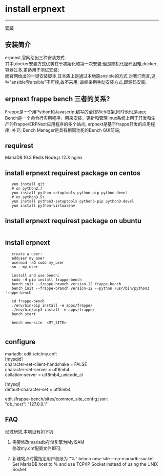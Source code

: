 # install erpnext
---
[安装](https://github.com/frappe/frappe/wiki/The-Hitchhiker%27s-Guide-to-Installing-Frappe-on-Linux)   

## 安装简介
   erpnext,官网给出三种安装方式:    
   其中,docker安装方式优势在于初始化和第一次安装;但是随机化密码困难,docker容器过多,更适用于测试安装;  
   而官网给出的一键安装脚本,其本质上是通过本地跑ansible的方式,对我们而言,这种"ansible套ansible"不可控,故不采用;
   最终采用手动安装方式,即源码安装;

## erpnext frappe bench 三者的关系?
   Frappe是一个用Python和Javascript编写的全栈Web框架,同时他也是app;
   Bench是一个命令行实用程序，用来安装，更新和管理linux系统上用于开发和生产的Frappe/ERPNext应用程序的多个站点;
   erpnext是基于frappe开发的应用程序;
   补充: Bench Manager是具有相同功能的Bench GUI前端;

## requirest
   MariaDB 10.3
   Redis
   Node.js 12.X
   nginx

## install erpnext requirest package on centos
```shell
   yum install git
   # on python2.7 
   yum install python-setuptools python-pip python-devel
   # on python3.5+
   yum install python3-setuptools python3-pip python3-devel
   yum install python-virtualenv
```

## install erpnext requirest package on ubuntu
```shell

```
## install erpnext 
```shell
   create a user:
   adduser my_user
   usermod -aG sudo my_user
   su - my_user
   
   install and use bench:
   sudo -H pip install frappe-bench
   bench init --frappe-branch version-12 frappe-bench
   bench init --frappe-branch version-12 --python /usr/bin/python3 frappe-bench
  
   cd frappe-bench
   ./env/bin/pip install -e apps/frappe/
   ./env/bin/pip3 install -e apps/frappe/
   bench start
   
   bench new-site  <MY_SITE>
   
```
##  configure
   mariadb:
   edit /etc/my.cnf:  
   [mysqld]  
   character-set-client-handshake = FALSE  
   character-set-server = utf8mb4  
   collation-server = utf8mb4_unicode_ci  

   [mysql]  
   default-character-set = utf8mb4  

   edit /frappe-bench/sites/common_site_config.json:  
   "db_host": "127.0.0.1"  
 
## FAQ
   经过研究,本项目有如下坑:
   1. 需要修改mariadb存储引擎为MyISAM   
      修改my.cnf配置文件即可;

   2. 新建站点时需指定用户权限为 "%"
      bench new-site   --no-mariadb-socket  
      Set MariaDB host to % and use TCP/IP Socket instead of using the UNIX Socket
































